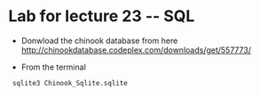 # Lab for lecture 23 -- SQL

* Donwload the chinook database from here
http://chinookdatabase.codeplex.com/downloads/get/557773/

* From the terminal
```
 sqlite3 Chinook_Sqlite.sqlite
```
